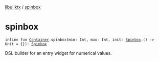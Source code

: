 [libui.ktx](index.md) / [spinbox](./spinbox.md)

# spinbox

`inline fun `[`Container`](-container/index.md)`.spinbox(min: Int, max: Int, init: `[`Spinbox`](-spinbox/index.md)`.() -> Unit = {}): `[`Spinbox`](-spinbox/index.md)

DSL builder for an entry widget for numerical values.

